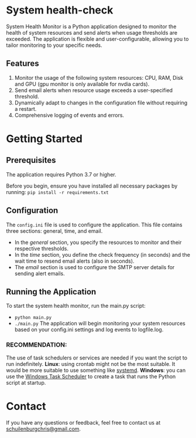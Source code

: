 # System health-check
System Health Monitor is a Python application designed to monitor the health of system resources and send alerts when usage thresholds are exceeded. 
The application is flexible and user-configurable, allowing you to tailor monitoring to your specific needs.

## Features
1.  Monitor the usage of the following system resources: CPU, RAM, Disk and GPU (gpu monitor is only available for nvdia cards).
2.  Send email alerts when resource usage exceeds a user-specified threshold.
3.  Dynamically adapt to changes in the configuration file without requiring a restart.
4.  Comprehensive logging of events and errors.

# Getting Started
## Prerequisites
The application requires Python 3.7 or higher.

Before you begin, ensure you have installed all necessary packages by running: `pip install -r requirements.txt`

## Configuration
The `config.ini` file is used to configure the application. This file contains three sections: general, time, and email.
* In the *general* section, you specify the resources to monitor and their respective thresholds.
* In the *time* section, you define the check frequency (in seconds) and the wait time to resend email alerts (also in seconds).
* The *email* section is used to configure the SMTP server details for sending alert emails.

## Running the Application
To start the system health monitor, run the main.py script:
*  `python main.py`
*  `./main.py`
The application will begin monitoring your system resources based on your config.ini settings and log events to logfile.log. 
### RECOMMENDATION:
The use of task schedulers or services are needed if you want the script to run indefinitely.
**Linux**: using crontab might not be the most suitable. It would be more suitable to use something like [systemd](https://medium.com/@benmorel/creating-a-linux-service-with-systemd-611b5c8b91d6).
**Windows**: you can use the [Windows Task Scheduler](https://www.windowscentral.com/how-create-automated-task-using-task-scheduler-windows-10) to create a task that runs the Python script at startup.

# Contact

If you have any questions or feedback, feel free to contact us at schuilenburgchris@gmail.com.
